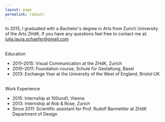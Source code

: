 ```yaml
---
layout: page
permalink: /about/
---
```

In 2015, I graduated with a Bachelor's degree in Arts from Zurich University of the Arts ZHdK. 
If you have any questions feel free to contact me at: julia.laura.schaefer@gmail.com

<br /> 
Education 

* 2011–2015: Visual Communication at the ZHdK, Zurich 
* 2010–2011: Foundation course, Schule für Gestaltung, Basel
* 2013:	Exchange Year at the University of the West of England, Bristol UK

<br /> 
Work Experience

* 2015: Internship at 100und1, Vienna 
* 2013: Internship at Rob & Rose, Zurich
* Since 2011: Scientific assistant for Prof. Rudolf Barmettler at ZHdK Department of Design
